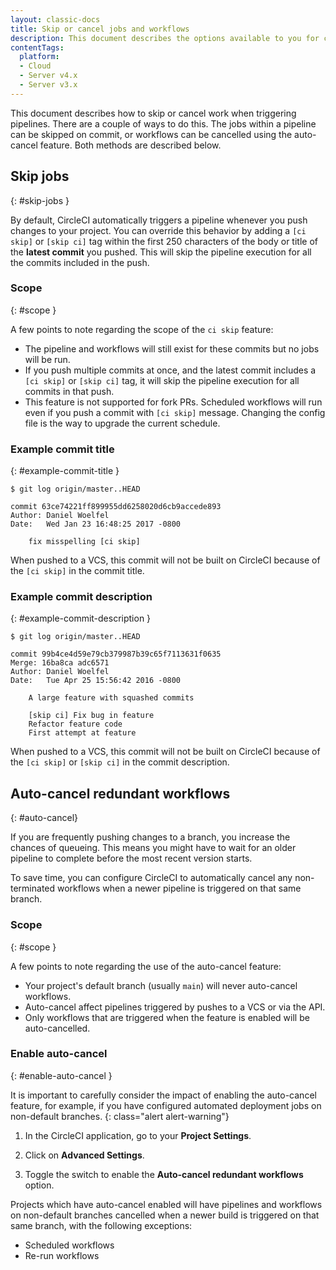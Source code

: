 ```yaml
---
layout: classic-docs
title: Skip or cancel jobs and workflows
description: This document describes the options available to you for controlling when work is automatically carried out on your project, by skipping jobs or auto-cancelling workflows.
contentTags:
  platform:
  - Cloud
  - Server v4.x
  - Server v3.x
---
```


This document describes how to skip or cancel work when triggering pipelines. There are a couple of ways to do this. The jobs within a pipeline can be skipped on commit, or workflows can be cancelled using the auto-cancel feature. Both methods are described below.

## Skip jobs
{: #skip-jobs }

By default, CircleCI automatically triggers a pipeline whenever you push changes to your project. You can override this behavior by adding a `[ci skip]` or `[skip ci]` tag within the first 250 characters of the body or title of the **latest commit** you pushed. This will skip the pipeline execution for all the commits included in the push.

### Scope
{: #scope }

A few points to note regarding the scope of the `ci skip` feature:

* The pipeline and workflows will still exist for these commits but no jobs will be run.
* If you push multiple commits at once, and the latest commit includes a `[ci skip]` or `[skip ci]` tag, it will skip the pipeline execution for all commits in that push.
* This feature is not supported for fork PRs. Scheduled workflows will run even if you push a commit with `[ci skip]` message. Changing the config file is the way to upgrade the current schedule.

### Example commit title
{: #example-commit-title }

```shell
$ git log origin/master..HEAD

commit 63ce74221ff899955dd6258020d6cb9accede893
Author: Daniel Woelfel
Date:   Wed Jan 23 16:48:25 2017 -0800

    fix misspelling [ci skip]
```

When pushed to a VCS, this commit will not be built on CircleCI because of the `[ci skip]` in the commit title.

### Example commit description
{: #example-commit-description }

```shell
$ git log origin/master..HEAD

commit 99b4ce4d59e79cb379987b39c65f7113631f0635
Merge: 16ba8ca adc6571
Author: Daniel Woelfel
Date:   Tue Apr 25 15:56:42 2016 -0800

    A large feature with squashed commits

    [skip ci] Fix bug in feature
    Refactor feature code
    First attempt at feature
```

When pushed to a VCS, this commit will not be built on CircleCI because of the `[ci skip]` or `[skip ci]` in the commit description.

## Auto-cancel redundant workflows
{: #auto-cancel}

If you are frequently pushing changes to a branch, you increase the chances of queueing. This means you might have to wait for an older pipeline to complete before the most recent version starts.

To save time, you can configure CircleCI to automatically cancel any non-terminated workflows when a newer pipeline is triggered on that same branch.

### Scope
{: #scope }

A few points to note regarding the use of the auto-cancel feature:

* Your project's default branch (usually `main`) will never auto-cancel workflows.
* Auto-cancel affect pipelines triggered by pushes to a VCS or via the API.
* Only workflows that are triggered when the feature is enabled will be auto-cancelled.

### Enable auto-cancel
{: #enable-auto-cancel }

It is important to carefully consider the impact of enabling the auto-cancel feature, for example, if you have configured automated deployment jobs on non-default branches.
{: class="alert alert-warning"}

1. In the CircleCI application, go to your **Project Settings**.

2. Click on **Advanced Settings**.

3. Toggle the switch to enable the **Auto-cancel redundant workflows** option.

Projects which have auto-cancel enabled will have pipelines and workflows on non-default branches cancelled when a newer build is triggered on that same branch, with the following exceptions:

* Scheduled workflows
* Re-run workflows
